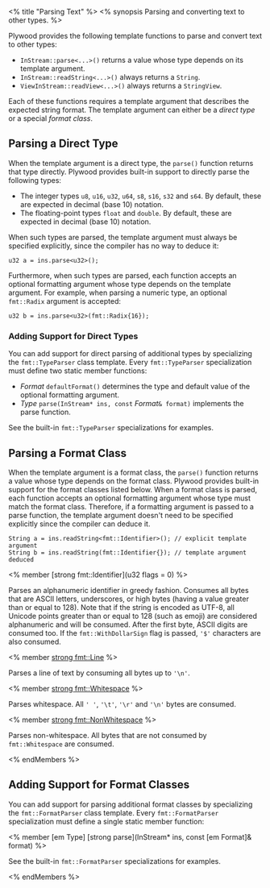 <% title "Parsing Text" %>
<% synopsis 
Parsing and converting text to other types.
%>

Plywood provides the following template functions to parse and convert text to other types:

* `InStream::parse<...>()` returns a value whose type depends on its template argument.
* `InStream::readString<...>()` always returns a `String`.
* `ViewInStream::readView<...>()` always returns a `StringView`.

Each of these functions requires a template argument that describes the expected string format. The template argument can either be a _direct type_ or a special _format class_.

## Parsing a Direct Type

When the template argument is a direct type, the `parse()` function returns that type directly. Plywood provides built-in support to directly parse the following types:

* The integer types `u8`, `u16`, `u32`, `u64`, `s8`, `s16`, `s32` and `s64`. By default, these are expected in decimal (base 10) notation.
* The floating-point types `float` and `double`. By default, these are expected in decimal (base 10) notation.

When such types are parsed, the template argument must always be specified explicitly, since the compiler has no way to deduce it:

    u32 a = ins.parse<u32>();

Furthermore, when such types are parsed, each function accepts an optional formatting argument whose type depends on the template argument. For example, when parsing a numeric type, an optional `fmt::Radix` argument is accepted:

    u32 b = ins.parse<u32>(fmt::Radix{16});

### Adding Support for Direct Types

You can add support for direct parsing of additional types by specializing the `fmt::TypeParser` class template. Every `fmt::TypeParser` specialization must define two static member functions:

* _Format_ `defaultFormat()` determines the type and default value of the optional formatting argument.
* _Type_ `parse(InStream* ins, const` _Format_`& format)` implements the parse function.

See the built-in `fmt::TypeParser` specializations for examples.

## Parsing a Format Class

When the template argument is a format class, the `parse()` function returns a value whose type depends on the format class. Plywood provides built-in support for the format classes listed below. When a format class is parsed, each function accepts an optional formatting argument whose type must match the format class. Therefore, if a formatting argument is passed to a parse function, the template argument doesn't need to be specified explicitly since the compiler can deduce it.

    String a = ins.readString<fmt::Identifier>(); // explicit template argument
    String b = ins.readString(fmt::Identifier{}); // template argument deduced

<% member [strong fmt::Identifier](u32 flags = 0) %>

Parses an alphanumeric identifier in greedy fashion. Consumes all bytes that are ASCII letters, underscores, or high bytes (having a value greater than or equal to 128). Note that if the string is encoded as UTF-8, all Unicode points greater than or equal to 128 (such as emoji) are considered alphanumeric and will be consumed. After the first byte, ASCII digits are consumed too. If the `fmt::WithDollarSign` flag is passed, `'$'` characters are also consumed. 

<% member [strong fmt::Line]() %>

Parses a line of text by consuming all bytes up to `'\n'`.

<% member [strong fmt::Whitespace]() %>

Parses whitespace. All `' '`, `'\t'`, `'\r'` and `'\n'` bytes are consumed.

<% member [strong fmt::NonWhitespace]() %>

Parses non-whitespace. All bytes that are not consumed by `fmt::Whitespace` are consumed.

<% endMembers %>

## Adding Support for Format Classes

You can add support for parsing additional format classes by specializing the `fmt::FormatParser` class template. Every `fmt::FormatParser` specialization must define a single static member function:

<% member [em Type] [strong parse](InStream* ins, const [em Format]& format) %>

See the built-in `fmt::FormatParser` specializations for examples.

<% endMembers %>
